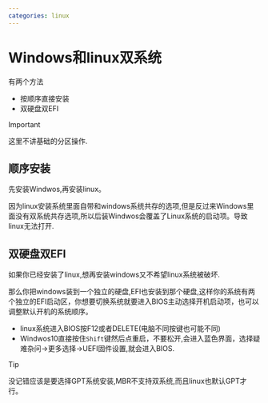 ```yaml
---
categories: linux 
---
```


# Windows和linux双系统

有两个方法

- 按顺序直接安装
- 双硬盘双EFI

>[!IMPORTANT]
>这里不讲基础的分区操作.

## 顺序安装

先安装Windwos,再安装linux。

因为linux安装系统里面自带和windows系统共存的选项,但是反过来Windows里面没有双系统共存选项,所以后装Windwos会覆盖了Linux系统的启动项。导致linux无法打开.

## 双硬盘双EFI

如果你已经安装了linux,想再安装windows又不希望linux系统被破坏.

那么你把windows装到一个独立的硬盘,EFI也安装到那个硬盘,这样你的系统有两个独立的EFI启动区，你想要切换系统就要进入BIOS主动选择开机启动项，也可以调整默认开机的系统顺序。

- linux系统进入BIOS按F12或者DELETE(电脑不同按键也可能不同)
- Windwos10直接按住`Shift`键然后点重启，不要松开,会进入蓝色界面，选择疑难杂问->更多选择->UEFI固件设置,就会进入BIOS.


>[!TIP]
>没记错应该是要选择GPT系统安装,MBR不支持双系统,而且linux也默认GPT才行。